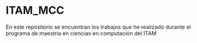 # ITAM_MCC
En este repositorio se encuentran los trabajos que he realizado durante el programa de maestría en ciencias en computación del ITAM
